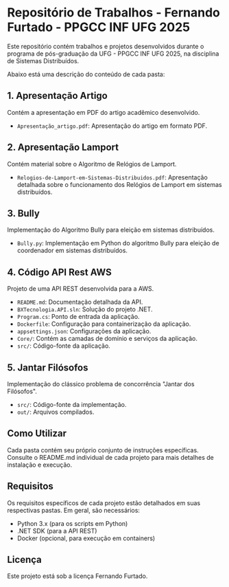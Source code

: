 # Repositório de Trabalhos - Fernando Furtado - PPGCC INF UFG 2025

Este repositório contém trabalhos e projetos desenvolvidos durante o programa de pós-graduação da UFG - PPGCC INF UFG 2025, na disciplina de Sistemas Distribuídos. 

Abaixo está uma descrição do conteúdo de cada pasta:

## 1. Apresentação Artigo
Contém a apresentação em PDF do artigo acadêmico desenvolvido.
- `Apresentação_artigo.pdf`: Apresentação do artigo em formato PDF.

## 2. Apresentação Lamport
Contém material sobre o Algoritmo de Relógios de Lamport.
- `Relogios-de-Lamport-em-Sistemas-Distribuidos.pdf`: Apresentação detalhada sobre o funcionamento dos Relógios de Lamport em sistemas distribuídos.

## 3. Bully
Implementação do Algoritmo Bully para eleição em sistemas distribuídos.
- `Bully.py`: Implementação em Python do algoritmo Bully para eleição de coordenador em sistemas distribuídos.

## 4. Código API Rest AWS
Projeto de uma API REST desenvolvida para a AWS.
- `README.md`: Documentação detalhada da API.
- `BXTecnologia.API.sln`: Solução do projeto .NET.
- `Program.cs`: Ponto de entrada da aplicação.
- `Dockerfile`: Configuração para containerização da aplicação.
- `appsettings.json`: Configurações da aplicação.
- `Core/`: Contém as camadas de domínio e serviços da aplicação.
- `src/`: Código-fonte da aplicação.

## 5. Jantar Filósofos
Implementação do clássico problema de concorrência "Jantar dos Filósofos".
- `src/`: Código-fonte da implementação.
- `out/`: Arquivos compilados.

## Como Utilizar
Cada pasta contém seu próprio conjunto de instruções específicas. Consulte o README.md individual de cada projeto para mais detalhes de instalação e execução.

## Requisitos
Os requisitos específicos de cada projeto estão detalhados em suas respectivas pastas. Em geral, são necessários:
- Python 3.x (para os scripts em Python)
- .NET SDK (para a API REST)
- Docker (opcional, para execução em containers)

## Licença
Este projeto está sob a licença Fernando Furtado.
